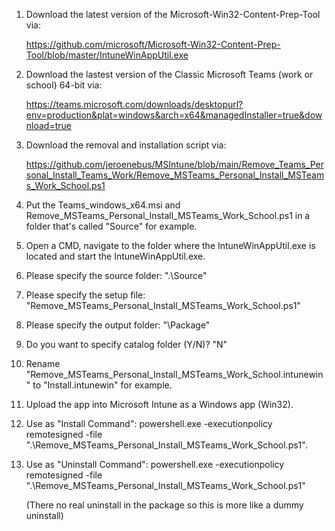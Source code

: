 1. Download the latest version of the Microsoft-Win32-Content-Prep-Tool via:

     https://github.com/microsoft/Microsoft-Win32-Content-Prep-Tool/blob/master/IntuneWinAppUtil.exe

2. Download the lastest version of the Classic Microsoft Teams (work or school) 64-bit via: 

    https://teams.microsoft.com/downloads/desktopurl?env=production&plat=windows&arch=x64&managedInstaller=true&download=true

3. Download the removal and installation script via: 

    https://github.com/jeroenebus/MSIntune/blob/main/Remove_Teams_Personal_Install_Teams_Work/Remove_MSTeams_Personal_Install_MSTeams_Work_School.ps1

4. Put the Teams_windows_x64.msi and Remove_MSTeams_Personal_Install_MSTeams_Work_School.ps1 in a folder that's called "Source" for example.

5. Open a CMD, navigate to the folder where the IntuneWinAppUtil.exe is located and start the IntuneWinAppUtil.exe.

6. Please specify the source folder: ".\Source"

7. Please specify the setup file: "Remove_MSTeams_Personal_Install_MSTeams_Work_School.ps1"

8. Please specify the output folder: "\Package"

9. Do you want to specify catalog folder (Y/N)? "N"

10. Rename "Remove_MSTeams_Personal_Install_MSTeams_Work_School.intunewin" to "Install.intunewin" for example.

11. Upload the app into Microsoft Intune as a Windows app (Win32).

12. Use as "Install Command": powershell.exe -executionpolicy remotesigned -file ".\Remove_MSTeams_Personal_Install_MSTeams_Work_School.ps1".

13. Use as "Uninstall Command": powershell.exe -executionpolicy remotesigned -file ".\Remove_MSTeams_Personal_Install_MSTeams_Work_School.ps1"
    
     (There no real uninstall in the package so this is more like a dummy uninstall)
